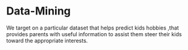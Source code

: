 # Data-Mining
We target on a particular dataset that helps predict kids hobbies ,that provides parents with useful information to assist them steer their kids toward the appropriate interests.
